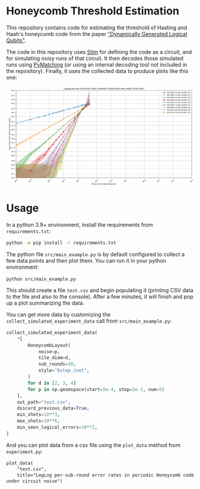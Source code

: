 # Honeycomb Threshold Estimation

This repository contains code for estimating the threshold of Hasting and Haah's honeycomb code
from the paper ["Dynamically Generated Logical Qubits"](https://arxiv.org/abs/2107.02194).

The code in this repository uses [Stim](https://github.com/quantumlib/Stim) for defining the code
as a circuit, and for simulating noisy runs of that circuit.
It then decodes those simulated runs using [PyMatching](https://github.com/oscarhiggott/PyMatching)
(or using an internal decoding tool not included in the repository).
Finally, it uses the collected data to produce plots like this one:

![example plot](doc/plot.png)

# Usage

In a python 3.9+ environment, install the requirements from `requirements.txt`:

```bash
python -m pip install -r requirements.txt
```

The python file `src/main_example.py` is by default configured to collect a few data points and then plot them.
You can run it in your python environment:

```python src/main_example.py```

This should create a file `test.csv` and begin populating it (printing CSV data to the file and also to the console).
After a few minutes, it will finish and pop up a plot summarizing the data.

You can get more data by customizing the `collect_simulated_experiment_data` call from `src/main_example.py`:

```python
collect_simulated_experiment_data(
    *[
        HoneycombLayout(
            noise=p,
            tile_diam=d,
            sub_rounds=30,
            style="6step_cnot",
        )
        for d in [2, 3, 4]
        for p in np.geomspace(start=5e-4, stop=3e-3, num=5)
    ],
    out_path="test.csv",
    discard_previous_data=True,
    min_shots=10**3,
    max_shots=10**6,
    min_seen_logical_errors=10**2,
)
```

And you can plot data from a csv file using the `plot_data` method from `experiment.py`:

```
plot_data(
    "test.csv",
    title="LogLog per-sub-round error rates in periodic Honeycomb code under circuit noise")
```
